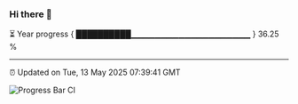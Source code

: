 ### Hi there 👋

⏳ Year progress { ██████████▁▁▁▁▁▁▁▁▁▁▁▁▁▁▁▁▁▁▁▁ } 36.25 %

---

⏰ Updated on Tue, 13 May 2025 07:39:41 GMT

![Progress Bar CI](https://github.com/IshwaranRudhara/GIT-ACTION/workflows/Progress%20Bar%20CI/badge.svg)
